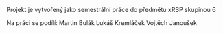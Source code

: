 Projekt je vytvořený jako semestrální práce do předmětu xRSP skupinou 6

Na práci se podílí: 
  Martin Bulák
  Lukáš Kremláček
  Vojtěch Janoušek
